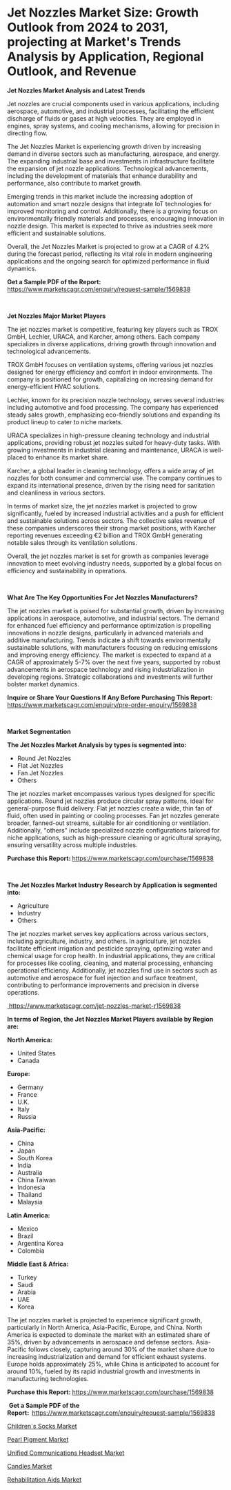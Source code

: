 <p><h1>Jet Nozzles Market Size: Growth Outlook from 2024 to 2031, projecting at Market's Trends Analysis by Application, Regional Outlook, and Revenue</h1></p><p><strong>Jet Nozzles Market Analysis and Latest Trends</strong></p>
<p><p>Jet nozzles are crucial components used in various applications, including aerospace, automotive, and industrial processes, facilitating the efficient discharge of fluids or gases at high velocities. They are employed in engines, spray systems, and cooling mechanisms, allowing for precision in directing flow.</p><p>The Jet Nozzles Market is experiencing growth driven by increasing demand in diverse sectors such as manufacturing, aerospace, and energy. The expanding industrial base and investments in infrastructure facilitate the expansion of jet nozzle applications. Technological advancements, including the development of materials that enhance durability and performance, also contribute to market growth.</p><p>Emerging trends in this market include the increasing adoption of automation and smart nozzle designs that integrate IoT technologies for improved monitoring and control. Additionally, there is a growing focus on environmentally friendly materials and processes, encouraging innovation in nozzle design. This market is expected to thrive as industries seek more efficient and sustainable solutions.</p><p>Overall, the Jet Nozzles Market is projected to grow at a CAGR of 4.2% during the forecast period, reflecting its vital role in modern engineering applications and the ongoing search for optimized performance in fluid dynamics.</p></p>
<p><strong>Get a Sample PDF of the Report:&nbsp;</strong> <a href="https://www.marketscagr.com/enquiry/request-sample/1569838?utm_campaign=1744&utm_medium=2&utm_source=Github&utm_content=ia&utm_term=14102024&utm_id=jet-nozzles">https://www.marketscagr.com/enquiry/request-sample/1569838</a></p>
<p>&nbsp;</p>
<p><strong>Jet Nozzles Major Market Players</strong></p>
<p><p>The jet nozzles market is competitive, featuring key players such as TROX GmbH, Lechler, URACA, and Karcher, among others. Each company specializes in diverse applications, driving growth through innovation and technological advancements.</p><p>TROX GmbH focuses on ventilation systems, offering various jet nozzles designed for energy efficiency and comfort in indoor environments. The company is positioned for growth, capitalizing on increasing demand for energy-efficient HVAC solutions.</p><p>Lechler, known for its precision nozzle technology, serves several industries including automotive and food processing. The company has experienced steady sales growth, emphasizing eco-friendly solutions and expanding its product lineup to cater to niche markets.</p><p>URACA specializes in high-pressure cleaning technology and industrial applications, providing robust jet nozzles suited for heavy-duty tasks. With growing investments in industrial cleaning and maintenance, URACA is well-placed to enhance its market share.</p><p>Karcher, a global leader in cleaning technology, offers a wide array of jet nozzles for both consumer and commercial use. The company continues to expand its international presence, driven by the rising need for sanitation and cleanliness in various sectors.</p><p>In terms of market size, the jet nozzles market is projected to grow significantly, fueled by increased industrial activities and a push for efficient and sustainable solutions across sectors. The collective sales revenue of these companies underscores their strong market positions, with Karcher reporting revenues exceeding €2 billion and TROX GmbH generating notable sales through its ventilation solutions.</p><p>Overall, the jet nozzles market is set for growth as companies leverage innovation to meet evolving industry needs, supported by a global focus on efficiency and sustainability in operations.</p></p>
<p>&nbsp;</p>
<p><strong>What Are The Key Opportunities For Jet Nozzles Manufacturers?</strong></p>
<p><p>The jet nozzles market is poised for substantial growth, driven by increasing applications in aerospace, automotive, and industrial sectors. The demand for enhanced fuel efficiency and performance optimization is propelling innovations in nozzle designs, particularly in advanced materials and additive manufacturing. Trends indicate a shift towards environmentally sustainable solutions, with manufacturers focusing on reducing emissions and improving energy efficiency. The market is expected to expand at a CAGR of approximately 5-7% over the next five years, supported by robust advancements in aerospace technology and rising industrialization in developing regions. Strategic collaborations and investments will further bolster market dynamics.</p></p>
<p><strong>Inquire or Share Your Questions If Any Before Purchasing This Report:</strong> <a href="https://www.marketscagr.com/enquiry/pre-order-enquiry/1569838?utm_campaign=1744&utm_medium=2&utm_source=Github&utm_content=ia&utm_term=14102024&utm_id=jet-nozzles">https://www.marketscagr.com/enquiry/pre-order-enquiry/1569838</a></p>
<p>&nbsp;</p>
<p><strong>Market Segmentation</strong></p>
<p><strong>The Jet Nozzles Market Analysis by types is segmented into:</strong></p>
<p><ul><li>Round Jet Nozzles</li><li>Flat Jet Nozzles</li><li>Fan Jet Nozzles</li><li>Others</li></ul></p>
<p><p>The jet nozzles market encompasses various types designed for specific applications. Round jet nozzles produce circular spray patterns, ideal for general-purpose fluid delivery. Flat jet nozzles create a wide, thin fan of fluid, often used in painting or cooling processes. Fan jet nozzles generate broader, fanned-out streams, suitable for air conditioning or ventilation. Additionally, "others" include specialized nozzle configurations tailored for niche applications, such as high-pressure cleaning or agricultural spraying, ensuring versatility across multiple industries.</p></p>
<p><strong>Purchase this Report:&nbsp;</strong><a href="https://www.marketscagr.com/purchase/1569838?utm_campaign=1744&utm_medium=2&utm_source=Github&utm_content=ia&utm_term=14102024&utm_id=jet-nozzles">https://www.marketscagr.com/purchase/1569838</a></p>
<p>&nbsp;</p>
<p><strong>The Jet Nozzles Market Industry Research by Application is segmented into:</strong></p>
<p><ul><li>Agriculture</li><li>Industry</li><li>Others</li></ul></p>
<p><p>The jet nozzles market serves key applications across various sectors, including agriculture, industry, and others. In agriculture, jet nozzles facilitate efficient irrigation and pesticide spraying, optimizing water and chemical usage for crop health. In industrial applications, they are critical for processes like cooling, cleaning, and material processing, enhancing operational efficiency. Additionally, jet nozzles find use in sectors such as automotive and aerospace for fuel injection and surface treatment, contributing to performance improvements and precision in diverse operations.</p></p>
<p><a href="https://www.marketscagr.com/jet-nozzles-market-r1569838?utm_campaign=1744&utm_medium=2&utm_source=Github&utm_content=ia&utm_term=14102024&utm_id=jet-nozzles">&nbsp;https://www.marketscagr.com/jet-nozzles-market-r1569838</a></p>
<p><strong>In terms of Region, the Jet Nozzles Market Players available by Region are:</strong></p>
<p>
    <p> <strong> North America: </strong>
        <ul>
            <li>United States</li>
            <li>Canada</li>
        </ul>
        </p> 
    <p> <strong> Europe: </strong>
        <ul>
            <li>Germany</li>
            <li>France</li>
            <li>U.K.</li>
            <li>Italy</li>
            <li>Russia</li>
        </ul>
        </p> 
    <p> <strong> Asia-Pacific: </strong>
        <ul>
            <li>China</li>
            <li>Japan</li>
            <li>South Korea</li>
            <li>India</li>
            <li>Australia</li>
            <li>China Taiwan</li>
            <li>Indonesia</li>
            <li>Thailand</li>
            <li>Malaysia</li>
        </ul>
        </p> 
    <p> <strong> Latin America: </strong>
        <ul>
            <li>Mexico</li>
            <li>Brazil</li>
            <li>Argentina Korea</li>
            <li>Colombia</li>
        </ul>
        </p> 
    <p> <strong> Middle East & Africa: </strong>
        <ul>
            <li>Turkey</li>
            <li>Saudi</li>
            <li>Arabia</li>
            <li>UAE</li>
            <li>Korea</li>
        </ul>
    </p>
    </p>
<p><p>The jet nozzles market is projected to experience significant growth, particularly in North America, Asia-Pacific, Europe, and China. North America is expected to dominate the market with an estimated share of 35%, driven by advancements in aerospace and defense sectors. Asia-Pacific follows closely, capturing around 30% of the market share due to increasing industrialization and demand for efficient exhaust systems. Europe holds approximately 25%, while China is anticipated to account for around 10%, fueled by its rapid industrial growth and investments in manufacturing technologies.</p></p>
<p><strong>Purchase this Report: </strong><a href="https://www.marketscagr.com/purchase/1569838?utm_campaign=1744&utm_medium=2&utm_source=Github&utm_content=ia&utm_term=14102024&utm_id=jet-nozzles">https://www.marketscagr.com/purchase/1569838</a></p>
<p>&nbsp;<strong>Get a Sample PDF of the Report:&nbsp;&nbsp;</strong><a href="https://www.marketscagr.com/enquiry/request-sample/1569838?utm_campaign=1744&utm_medium=2&utm_source=Github&utm_content=ia&utm_term=14102024&utm_id=jet-nozzles">https://www.marketscagr.com/enquiry/request-sample/1569838</a></p>
<p><strong></strong></p>
<p><p><a href="https://www.linkedin.com/pulse/childrens-socks-market-report-product-type-cotton-sockswool-sockssynthetics-iserf?utm_campaign=1744&utm_medium=2&utm_source=Github&utm_content=ia&utm_term=14102024&utm_id=jet-nozzles">Children`s Socks Market</a></p><p><a href="https://www.linkedin.com/pulse/global-pearl-pigment-market-opportunities-forecast-period-bzxnc?trk=public_post_embed_feed-article-content&utm_campaign=1744&utm_medium=2&utm_source=Github&utm_content=ia&utm_term=14102024&utm_id=jet-nozzles">Pearl Pigment Market</a></p><p><a href="https://www.linkedin.com/pulse/opportunities-challenges-unified-communications-headset-xsonc?trk=public_post_embed_feed-article-content&utm_campaign=1744&utm_medium=2&utm_source=Github&utm_content=ia&utm_term=14102024&utm_id=jet-nozzles">Unified Communications Headset Market</a></p><p><a href="https://www.linkedin.com/pulse/future-trends-global-candles-market-insights-analysis-from-1xf5c?trk=public_post_embed_feed-article-content&utm_campaign=1744&utm_medium=2&utm_source=Github&utm_content=ia&utm_term=14102024&utm_id=jet-nozzles">Candles Market</a></p><p><a href="https://www.linkedin.com/pulse/rehabilitation-aids-market-research-report-forecast-growth-zif8c?trk=public_post_embed_feed-article-content&utm_campaign=1744&utm_medium=2&utm_source=Github&utm_content=ia&utm_term=14102024&utm_id=jet-nozzles">Rehabilitation Aids Market</a></p></p>